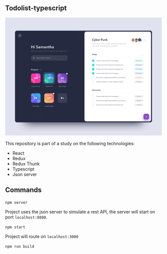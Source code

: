 ## Todolist-typescript

![thumb do projeto](https://github.com/allefbr/todolist-typescript/blob/master/artboard.png)

This repository is part of a study on the following technologies:

- React
- Redux
- Redux Thunk
- Typescript
- Json server

## Commands

`npm server`

Project uses the json server to simulate a rest API, the server will start on port `localhost:8080`.

`npm start`

Project will route on `localhost:3000`

`npm run build`

